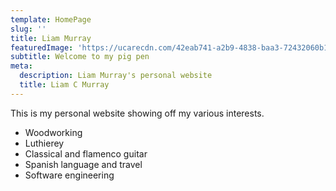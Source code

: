 ```yaml
---
template: HomePage
slug: ''
title: Liam Murray
featuredImage: 'https://ucarecdn.com/42eab741-a2b9-4838-baa3-72432060b1a1/'
subtitle: Welcome to my pig pen
meta:
  description: Liam Murray's personal website
  title: Liam C Murray
---
```


This is my personal website showing off my various interests.

- Woodworking
- Luthierey
- Classical and flamenco guitar
- Spanish language and travel
- Software engineering

